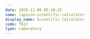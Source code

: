 ```yaml
---
date: 2020-11-08 05:10:25
name: lapicon-scientific-calculator
display_name: Scientific Calculator
code: f617
type: Laboratory
---
```

